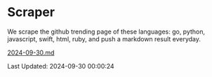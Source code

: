 # Scraper

We scrape the github trending page of these languages: go, python, javascript, swift, html, ruby, and push a markdown result everyday.

[2024-09-30.md](https://github.com/henson/Scraper/blob/master/2024-09-30.md)

Last Updated: 2024-09-30 00:00:24